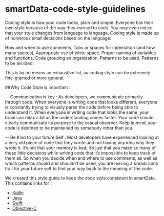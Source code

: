 # smartData-code-style-guidelines

Coding style is how your code looks, plain and simple. Everyone has their own style because of the way they learned to code. You may even notice that your style changes from language to language. Coding style is made up of numerous small decisions based on the language:

How and when to use comments,
Tabs or spaces for indentation (and how many spaces),
Appropriate use of white space,
Proper naming of variables and functions,
Code grouping an organization,
Patterns to be used,
Patterns to be avoided.

This is by no means an exhaustive list, as coding style can be extremely fine-grained or more general.


##Why Code Style is important :

-- Communication is key : As developers, we communicate primarily through code. When everyone is writing code that looks different, everyone is constantly trying to visually parse the code before being able to understand it. When everyone is writing code that looks the same, your brain can relax a bit as the understanding comes faster. Your code should clearly communicate its purpose to the casual observer. Keep in mind, your code is destined to be maintained by somebody other than you.

-- Be Kind to your future Self : Most developers have experienced looking at a very old piece of code that they wrote and not having any idea why they wrote it. It’s not that your memory is bad, it’s just that you make so many of these little decisions while writing code that it’s impossible to keep track of them all. So when you decide when and where to use comments, as well as which patterns should and shouldn’t be used, you are leaving a breadcrumb trail for your future self to find your way back to the meaning of the code.

We created this style guide to keep the code style consistent in smartData. This contains links for :

*  [Kotlin](https://github.com/Harneetk/smartdata-code-style-guidelines/blob/master/kotlin-style-guide)
*  [Java](https://github.com/Harneetk/smartdata-code-style-guidelines/blob/master/Java-style-guide.md)
*  [Swift](https://github.com/Harneetk/smartdata-code-style-guidelines/blob/master/swift-style-guide)
*  [Objective-C](https://github.com/Harneetk/smartdata-code-style-guidelines/blob/master/Objective-C-Style-guide)
